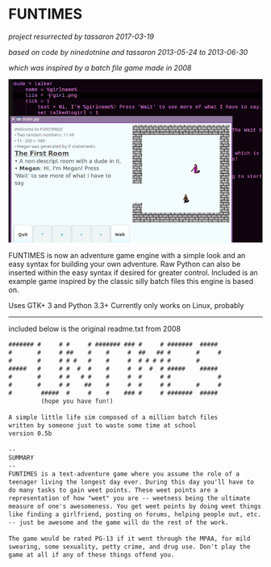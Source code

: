 FUNTIMES
==============
*project resurrected by tassaron 2017-03-19*

*based on code by ninedotnine and tassaron 2013-05-24 to 2013-06-30*

*which was inspired by a batch file game made in 2008*


![Screenshot](/screenshot.png?raw=true)

FUNTIMES is now an adventure game engine with a simple look and an easy syntax for building your own adventure. Raw Python can also be inserted within the easy syntax if desired for greater control. Included is an example game inspired by the classic silly batch files this engine is based on.

Uses GTK+ 3 and Python 3.3+
Currently only works on Linux, probably

-----------------------------------

included below is the original readme.txt from 2008

```
####### #     # #     # ####### ### #     # #######  #####
#       #     # ##    #    #     #  ##   ## #       #     #
#       #     # # #   #    #     #  # # # # #       #
#####   #     # #  #  #    #     #  #  #  # #####    #####
#       #     # #   # #    #     #  #     # #             #
#       #     # #    ##    #     #  #     # #       #     #
#        #####  #     #    #    ### #     # #######  #####
         (hope you have fun!)

A simple little life sim composed of a million batch files
written by someone just to waste some time at school
version 0.5b

--
SUMMARY
--
FUNTIMES is a text-adventure game where you assume the role of a teenager living the longest day ever. During this day you'll have to do many tasks to gain weet points. These weet points are a representation of how "weet" you are -- weetness being the ultimate measure of one's awesomeness. You get weet points by doing weet things like finding a girlfriend, posting on forums, helping people out, etc. -- just be awesome and the game will do the rest of the work.

The game would be rated PG-13 if it went through the MPAA, for mild swearing, some sexuality, petty crime, and drug use. Don't play the game at all if any of these things offend you.
```

